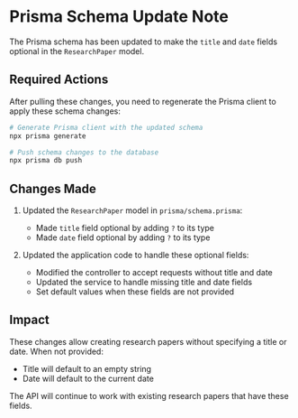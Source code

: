 # Prisma Schema Update Note

The Prisma schema has been updated to make the `title` and `date` fields optional in the `ResearchPaper` model.

## Required Actions

After pulling these changes, you need to regenerate the Prisma client to apply these schema changes:

```bash
# Generate Prisma client with the updated schema
npx prisma generate

# Push schema changes to the database
npx prisma db push
```

## Changes Made

1. Updated the `ResearchPaper` model in `prisma/schema.prisma`:
   - Made `title` field optional by adding `?` to its type
   - Made `date` field optional by adding `?` to its type

2. Updated the application code to handle these optional fields:
   - Modified the controller to accept requests without title and date
   - Updated the service to handle missing title and date fields
   - Set default values when these fields are not provided

## Impact

These changes allow creating research papers without specifying a title or date. When not provided:
- Title will default to an empty string
- Date will default to the current date

The API will continue to work with existing research papers that have these fields.
